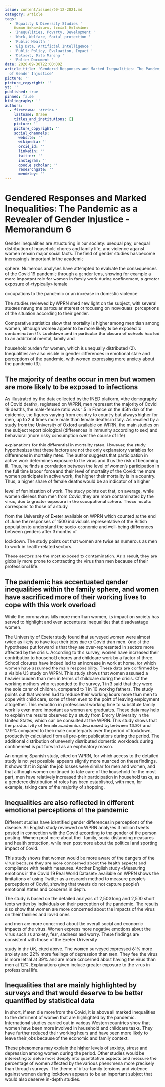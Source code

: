 ```yaml
---
issue: content/issues/10-12-2021.md
category: Article
tags:
  - 'Equality & Diversity Studies '
  - Human Behaviours, Social Relations
  - 'Inequalities, Poverty, Development '
  - 'Work, Welfare, Social protection '
  - 'Public Health '
  - 'Big Data, Artificial Intelligence '
  - 'Public Policy, Evaluation, Impact '
  - 'Dataset, Data Mining '
  - 'Policy Document '
date: 2020-09-30T22:00:00Z
article_title: 'Gendered Responses and Marked Inequalities: The Pandemic as a Revealer
  of Gender Injustice'
picture: ''
picture_copyright: ''
yt: ''
published: true
pinned: false
bibliography: ''
authors:
  - firstname: 'Atrina '
    lastname: Oraee
    titles_and_institutions: []
    picture: ''
    picture_copyright: ''
    social_channels:
      website: ''
      wikipedia: ''
      orcid_id: ''
      linkedin: ''
      twitter: ''
      instagram: ''
      google_scholar: ''
      researchgate: ''
      mendeley: ''
---
```


# Gendered Responses and Marked Inequalities: The Pandemic as a Revealer of Gender Injustice - Memorandum 6

Gender inequalities are structuring in our society: unequal pay, unequal distribution of household chores and family life, and violence against women remain major social facts. The field of gender studies has become increasingly important in the academic

sphere. Numerous analyses have attempted to evaluate the consequences of the Covid 19 pandemic through a gender lens, showing for example a more important role for women in family work during confinement, a greater exposure of «typically» female

occupations to the pandemic or an increase in domestic violence.

The studies reviewed by WPRN shed new light on the subject, with several studies having the particular interest of focusing on individuals’ perceptions of the situation according to their gender.

Comparative statistics show that mortality is higher among men than among women, although women appear to be more likely to be exposed to contamination (1). Lockdown and in particular the closure of schools has led to an additional mental, family and

household burden for women, which is unequally distributed (2). Inequalities are also visible in gender differences in emotional state and perceptions of the pandemic, with women expressing more anxiety about the pandemic (3).

## The majority of deaths occur in men but women are more likely to be exposed to infections

As illustrated by the data collected by the INED platform, «the demography of Covid death», registered on WPRN, men represent the majority of Covid 19 deaths, the male-female ratio was 1.5 in France on the 45th day of the epidemic, the figures varying from country to country but always higher for men, up to 2.4 times more male than female deaths in Italy. As recalled by a study from the University of Oxford available on WPRN, the main studies on the subject report biological (differences in immunity according to sex) and behavioral (more risky consumption over the course of life)

explanations for this differential in mortality rates. However, the study hypothesizes that these factors are not the only explanatory variables for differences in mortality rates. The author suggests that participation in active work determines exposure to the virus and thus the risk of becoming ill. Thus, he finds a correlation between the level of women’s participation in the full time labour force and their level of mortality of the Covid: the more women participate in active work, the higher their mortality is in a country. Thus, a higher share of female deaths would be an indicator of a higher

level of feminization of work. The study points out that, on average, while women die less than men from Covid, they are more contaminated by the virus, due to greater exposure in the occupational sphere. These results correspond to those of a study

from the University of Exeter available on WPRN which counted at the end of June the responses of 1500 individuals representative of the British population to understand the socio-economic and well-being differences between genders after 3 months of

lockdown. The study points out that women are twice as numerous as men to work in health-related sectors.

These sectors are the most exposed to contamination. As a result, they are globally more prone to contracting the virus than men because of their professional life.

## The pandemic has accentuated gender inequalities within the family sphere, and women have sacrificed more of their working lives to cope with this work overload

While the coronavirus kills more men than women, its impact on society has served to highlight and even accentuate inequalities that disadvantage women.

The University of Exeter study found that surveyed women were almost twice as likely to have lost their jobs due to Covid than men. One of the hypotheses put forward is that they are over-represented in sectors more affected by the crisis. According to this survey, women have increased their contribution to household chores and childcare work by a factor of three. School closures have indeed led to an increase in work at home, for which women have assumed the main responsibility. These data are confirmed by a visible US study on WPRN. This study shows that women assumed a heavier burden than men in terms of childcare during the crisis. Of the working mothers who responded to the survey, 1 in 3 said that they were the sole carer of children, compared to 1 in 10 working fathers. The study points out that women had to reduce their working hours more than men to cope with child care, some of them even to the point of leaving employment altogether. This reduction in professional working time to substitute family work is even more important as women are graduates. These data may help to explain the results observed by a study from Emory University in the United States, which can be consulted at the WPRN. This study shows that the productivity of female academics decreased by between 13.9% and 17.9% compared to their male counterparts over the period of lockdown, productivity calculated from all pre-print publications during the period. The additional distribution of unevenly distributed domestic workloads during confinement is put forward as an explanatory reason.

An ongoing Spanish study, cited on WPRN, for which access to the detailed study is not yet possible, appears slightly more nuanced on these findings. It shows that in Spain the job losses were similar for men and women, and that although women continued to take care of the household for the most part, men have relatively increased their participation in household tasks, as a gendered distribution of roles has been established, with men, for example, taking care of the majority of shopping.

## Inequalities are also reflected in different emotional perceptions of the pandemic

Different studies have identified gender differences in perceptions of the disease. An English study reviewed on WPRN analyzes 3 million tweets posted in connection with the Covid according to the gender of the person posting. Women post more about their family, social distancing measures and health protection, while men post more about the political and sporting impact of Covid.

This study shows that women would be more aware of the dangers of the virus because they are more concerned about the health aspects and compliance with health measures. Another English study «Measuring emotions in the Covid 19 Real World Dataset» available on WPRN shows the limitations of using Twitter as a research method to measure people’s perceptions of Covid, showing that tweets do not capture people’s emotional states and concerns in depth.

The study is based on the detailed analysis of 2,500 long and 2,500 short texts written by individuals on their perception of the pandemic. The results also show that women are more concerned about the impacts of the virus on their families and loved ones

and men are more concerned about the overall social and economic impacts of the virus. Women express more negative emotions about the virus such as anxiety, fear, sadness and worry. These findings are consistent with those of the Exeter University

study in the UK, cited above. The women surveyed expressed 81% more anxiety and 22% more feelings of depression than men. They feel the virus is more lethal at 39% and are more concerned about having the virus than men at 12%. Explanations given include greater exposure to the virus in professional life.

## Inequalities that are mainly highlighted by surveys and that would deserve to be better quantified by statistical data

In short, if men die more from the Covid, it is above all marked inequalities to the detriment of women that are highlighted by the pandemic. International studies carried out in various Western countries show that women have been more involved in household and childcare tasks. They have further reduced their working hours and have been more likely to leave their jobs because of the economic and family context.

These phenomena may explain the higher levels of anxiety, stress and depression among women during the period. Other studies would be interesting to delve more deeply into quantitative aspects and measure the percentage of women affected by the various phenomena more precisely than through surveys. The theme of intra-family tensions and violence against women during lockdown appears to be an important subject that would also deserve in-depth studies.
